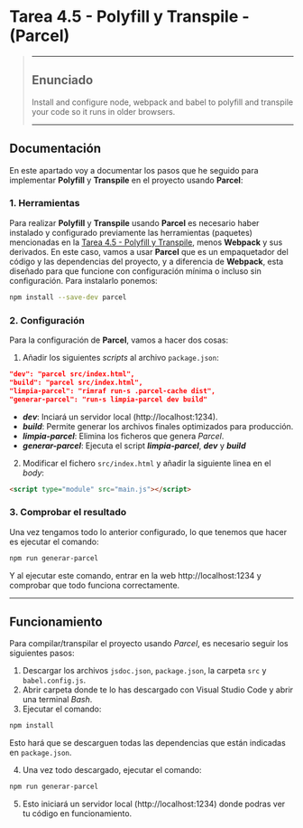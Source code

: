 # Tarea 4.5 - Polyfill y Transpile - (Parcel)
> ---
> ## Enunciado
> Install and configure node, webpack and babel to polyfill and transpile your code so it runs in older browsers. 
>
> ---

## Documentación
En este apartado voy a documentar los pasos que he seguido para implementar **Polyfill** y **Transpile** en el proyecto usando **Parcel**:

### 1. Herramientas
Para realizar **Polyfill** y **Transpile** usando **Parcel** es necesario haber instalado y configurado previamente las herramientas (paquetes) mencionadas en la [Tarea 4.5 - Polyfill y Transpile](https://github.com/ArmVV26/DWEC_Proyecto_SGAEA/tree/main/js/2%C2%BA%20Trimestre/Tarea%204.5%20-%20Polyfill%20y%20Transpile#2-herramientas-paquetes), menos **Webpack** y sus derivados.
En este caso, vamos a usar **Parcel** que es un empaquetador del código y las dependencias del proyecto, y a diferencia de **Webpack**, esta diseñado para que funcione con configuración mínima o incluso sin configuración. Para instalarlo ponemos:
```bash
npm install --save-dev parcel
```

### 2. Configuración
Para la configuración de **Parcel**, vamos a hacer dos cosas:
1. Añadir los siguientes *scripts* al archivo `package.json`:
```json
"dev": "parcel src/index.html",
"build": "parcel src/index.html",
"limpia-parcel": "rimraf run-s .parcel-cache dist",
"generar-parcel": "run-s limpia-parcel dev build"
```
   - ***dev***: Inciará un servidor local (http://localhost:1234).
   - ***build***: Permite generar los archivos finales optimizados para producción.
   - ***limpia-parcel***: Elimina los ficheros que genera *Parcel*.
   - ***generar-parcel***: Ejecuta el script ***limpia-parcel***, ***dev*** y ***build***

2. Modificar el fichero `src/index.html` y añadir la siguiente linea en el *body*:
```html
<script type="module" src="main.js"></script>
``` 

### 3. Comprobar el resultado
Una vez tengamos todo lo anterior configurado, lo que tenemos que hacer es ejecutar el comando:
```bash
npm run generar-parcel
```
Y al ejecutar este comando, entrar en la web http://localhost:1234 y comprobar que todo funciona correctamente.

---

## Funcionamiento
Para compilar/transpilar el proyecto usando *Parcel*, es necesario seguir los siguientes pasos:
1. Descargar los archivos `jsdoc.json`, `package.json`, la carpeta `src` y `babel.config.js`.
2. Abrir carpeta donde te lo has descargado con Visual Studio Code y abrir una terminal *Bash*.
3. Ejecutar el comando:
```bash
npm install
```
Esto hará que se descarguen todas las dependencias que están indicadas en `package.json`.

4. Una vez todo descargado, ejecutar el comando:
```bash
npm run generar-parcel
```
5. Esto iniciará un servidor local (http://localhost:1234) donde podras ver tu código en funcionamiento.